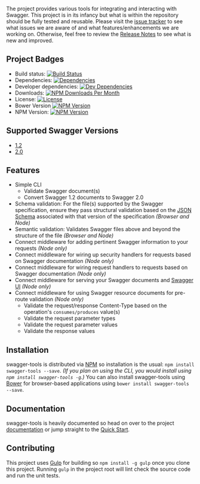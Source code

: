 The project provides various tools for integrating and interacting with Swagger.  This project is in its infancy but
what is within the repository should be fully tested and reusable.  Please visit the [issue tracker][project-issues] to
see what issues we are aware of and what features/enhancements we are working on.  Otherwise, feel free to review the
[Release Notes][release-notes] to see what is new and improved.

## Project Badges

* Build status: [![Build Status](https://travis-ci.org/apigee-127/swagger-tools.svg)](https://travis-ci.org/apigee-127/swagger-tools)
* Dependencies: [![Dependencies](https://david-dm.org/apigee-127/swagger-tools.svg)](https://david-dm.org/apigee-127/swagger-tools)
* Developer dependencies: [![Dev Dependencies](https://david-dm.org/apigee-127/swagger-tools/dev-status.svg)](https://david-dm.org/apigee-127/swagger-tools#info=devDependencies&view=table)
* Downloads: [![NPM Downloads Per Month](http://img.shields.io/npm/dm/swagger-tools.svg?style=flat)](https://www.npmjs.org/package/swagger-tools)
* License: [![License](http://img.shields.io/npm/l/swagger-tools.svg?style=flat)](https://github.com/apigee-127/swagger-tools/blob/master/LICENSE)
* Bower Version [![NPM Version](https://img.shields.io/bower/v/swagger-tools.svg?style=flat)](http://bower.io/search/?q=swagger-tools)
* NPM Version: [![NPM Version](http://img.shields.io/npm/v/swagger-tools.svg?style=flat)](https://www.npmjs.org/package/swagger-tools)

## Supported Swagger Versions

* [1.2][swagger-docs-v1_2]
* [2.0][swagger-docs-v2_0]

## Features

* Simple CLI
    * Validate Swagger document(s)
    * Convert Swagger 1.2 documents to Swagger 2.0
* Schema validation: For the file(s) supported by the Swagger specification, ensure they pass structural validation
based on the [JSON Schema][json-schema] associated with that version of the specification _(Browser and Node)_
* Semantic validation: Validates Swagger files above and beyond the structure of the file _(Browser and Node)_
* Connect middleware for adding pertinent Swagger information to your requests _(Node only)_
* Connect middleware for wiring up security handlers for requests based on Swagger documentation _(Node only)_
* Connect middleware for wiring request handlers to requests based on Swagger documentation _(Node only)_
* Connect middleware for serving your Swagger documents and [Swagger UI][swagger-ui] _(Node only)_
* Connect middleware for using Swagger resource documents for pre-route validation _(Node only)_
    * Validate the request/response Content-Type based on the operation's `consumes/produces` value(s)
    * Validate the request parameter types
    * Validate the request parameter values
    * Validate the response values

## Installation

swagger-tools is distributed via [NPM][npm] so installation is the usual: `npm install swagger-tools --save`.  _(If you
plan on using the CLI, you would install using `npm install swagger-tools -g`.)_  You can also install swagger-tools
using [Bower][bower] for browser-based applications using `bower install swagger-tools --save`.

## Documentation

swagger-tools is heavily documented so head on over to the project  [documentation][documentation] or jump straight to
the [Quick Start][quick-start].

## Contributing

This project uses [Gulp][gulp] for building so `npm install -g gulp` once you clone this project.  Running `gulp` in the
project root will lint check the source code and run the unit tests.

[bower]: http://bower.io/
[documentation]: https://github.com/apigee-127/swagger-tools/blob/master/docs/README.md
[gulp]: http://gulpjs.com/
[json-schema]: http://json-schema.org/
[npm]: https://www.npmjs.org/
[project-issues]: https://github.com/apigee/swagger-tools/issues
[quick-start]: https://github.com/apigee-127/swagger-tools/blob/master/docs/QuickStart.md
[release-notes]: https://github.com/apigee-127/swagger-tools/blob/master/RELEASE_NOTES.md
[swagger]: https://helloreverb.com/developers/swagger
[swagger-docs-v1_2]: https://github.com/wordnik/swagger-spec/blob/master/versions/1.2.md
[swagger-docs-v2_0]: https://github.com/reverb/swagger-spec/blob/master/versions/2.0.md
[swagger-ui]: https://github.com/wordnik/swagger-ui
